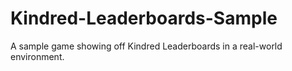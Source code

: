 # Kindred-Leaderboards-Sample
 A sample game showing off Kindred Leaderboards in a real-world environment.
